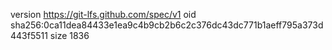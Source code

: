 version https://git-lfs.github.com/spec/v1
oid sha256:0ca11dea84433e1ea9c4b9cb2b6c2c376dc43dc771b1aeff795a373d443f5511
size 1836
